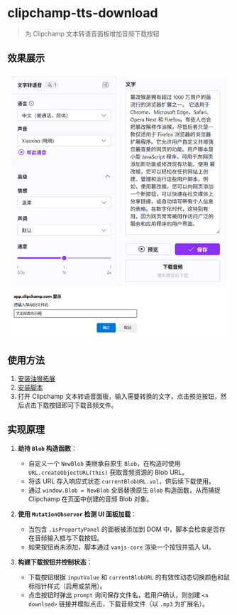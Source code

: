 # clipchamp-tts-download

> 为 Clipchamp 文本转语音面板增加音频下载按钮

## 效果展示

![](./image/2025-06-03_145031.jpg)

## 使用方法

1. [安装油猴拓展](https://www.tampermonkey.net/)
2. [安装脚本](https://greasyfork.org/zh-CN/scripts/538157-clipchamp-tts-download)
3. 打开 Clipchamp 文本转语音面板，输入需要转换的文字，点击预览按钮，然后点击下载按钮即可下载音频文件。

## 实现原理

1. **劫持 `Blob` 构造函数**：

   * 自定义一个 `NewBlob` 类继承自原生 `Blob`，在构造时使用 `URL.createObjectURL(this)` 获取音频资源的 Blob URL。
   * 将该 URL 存入响应式状态 `currentBlobURL.val`，供后续下载使用。
   * 通过 `window.Blob = NewBlob` 全局替换原生 `Blob` 构造函数，从而捕捉 Clipchamp 在页面中创建的音频 Blob 对象。

2. **使用 `MutationObserver` 检测 UI 面板加载**：

   * 当包含 `.isPropertyPanel` 的面板被添加到 DOM 中，脚本会检查是否存在音频输入框与下载按钮。
   * 如果按钮尚未添加，脚本通过 `vanjs-core` 渲染一个按钮并插入 UI。

3. **构建下载按钮并控制状态**：

   * 下载按钮根据 `inputValue` 和 `currentBlobURL` 的有效性动态切换颜色和鼠标指针样式（启用或禁用）。
   * 点击按钮时弹出 `prompt` 询问保存文件名，若用户确认，则创建 `<a download>` 链接并模拟点击，下载音频文件（以 `.mp3` 为扩展名）。

